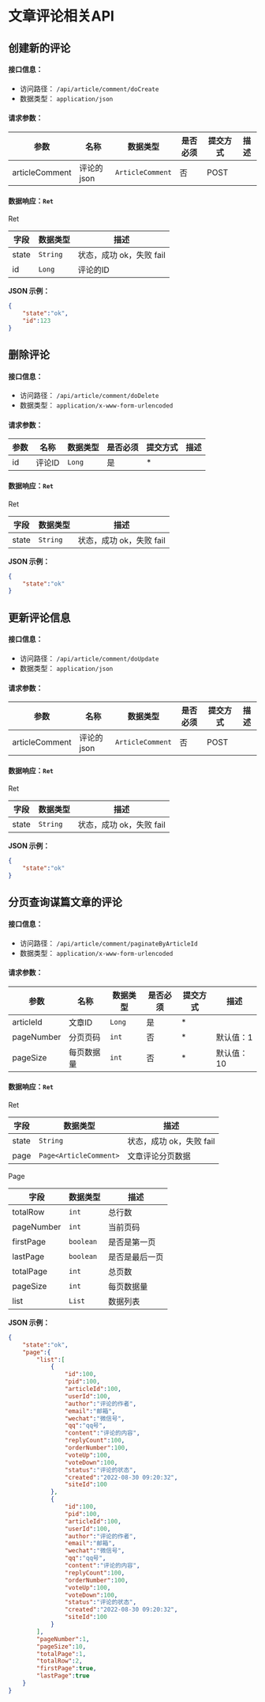 # 文章评论相关API



## 创建新的评论
#### 接口信息：
- 访问路径： `/api/article/comment/doCreate`
- 数据类型： `application/json`
#### 请求参数：

| 参数 | 名称 | 数据类型 | 是否必须 | 提交方式 | 描述 |  
| --- | --- | --- | --- | --- | --- |
| articleComment | 评论的 json | `ArticleComment` | 否 | POST |  |  


#### 数据响应：`Ret`

Ret

| 字段  | 数据类型 | 描述 |  
| --- | --- | --- | 
| state | `String` | 状态，成功 ok，失败 fail |  
| id | `Long` | 评论的ID |  

**JSON 示例：**
```json
{
	"state":"ok",
	"id":123
}
```


## 删除评论
#### 接口信息：
- 访问路径： `/api/article/comment/doDelete`
- 数据类型： `application/x-www-form-urlencoded`
#### 请求参数：

| 参数 | 名称 | 数据类型 | 是否必须 | 提交方式 | 描述 |  
| --- | --- | --- | --- | --- | --- |
| id | 评论ID | `Long` | 是 | * |  |  


#### 数据响应：`Ret`

Ret

| 字段  | 数据类型 | 描述 |  
| --- | --- | --- | 
| state | `String` | 状态，成功 ok，失败 fail |  

**JSON 示例：**
```json
{
	"state":"ok"
}
```


## 更新评论信息
#### 接口信息：
- 访问路径： `/api/article/comment/doUpdate`
- 数据类型： `application/json`
#### 请求参数：

| 参数 | 名称 | 数据类型 | 是否必须 | 提交方式 | 描述 |  
| --- | --- | --- | --- | --- | --- |
| articleComment | 评论的 json | `ArticleComment` | 否 | POST |  |  


#### 数据响应：`Ret`

Ret

| 字段  | 数据类型 | 描述 |  
| --- | --- | --- | 
| state | `String` | 状态，成功 ok，失败 fail |  

**JSON 示例：**
```json
{
	"state":"ok"
}
```


## 分页查询谋篇文章的评论
#### 接口信息：
- 访问路径： `/api/article/comment/paginateByArticleId`
- 数据类型： `application/x-www-form-urlencoded`
#### 请求参数：

| 参数 | 名称 | 数据类型 | 是否必须 | 提交方式 | 描述 |  
| --- | --- | --- | --- | --- | --- |
| articleId | 文章ID | `Long` | 是 | * |  |  
| pageNumber | 分页页码 | `int` | 否 | * | 默认值：1 |  
| pageSize | 每页数据量 | `int` | 否 | * | 默认值：10 |  


#### 数据响应：`Ret`

Ret

| 字段  | 数据类型 | 描述 |  
| --- | --- | --- | 
| state | `String` | 状态，成功 ok，失败 fail |  
| page | `Page<ArticleComment>` | 文章评论分页数据 |  

Page

| 字段  | 数据类型 | 描述 |  
| --- | --- | --- | 
| totalRow | `int` | 总行数 |  
| pageNumber | `int` | 当前页码 |  
| firstPage | `boolean` | 是否是第一页 |  
| lastPage | `boolean` | 是否是最后一页 |  
| totalPage | `int` | 总页数 |  
| pageSize | `int` | 每页数据量 |  
| list | `List` | 数据列表 |  

**JSON 示例：**
```json
{
	"state":"ok",
	"page":{
		"list":[
			{
				"id":100,
				"pid":100,
				"articleId":100,
				"userId":100,
				"author":"评论的作者",
				"email":"邮箱",
				"wechat":"微信号",
				"qq":"qq号",
				"content":"评论的内容",
				"replyCount":100,
				"orderNumber":100,
				"voteUp":100,
				"voteDown":100,
				"status":"评论的状态",
				"created":"2022-08-30 09:20:32",
				"siteId":100
			},
			{
				"id":100,
				"pid":100,
				"articleId":100,
				"userId":100,
				"author":"评论的作者",
				"email":"邮箱",
				"wechat":"微信号",
				"qq":"qq号",
				"content":"评论的内容",
				"replyCount":100,
				"orderNumber":100,
				"voteUp":100,
				"voteDown":100,
				"status":"评论的状态",
				"created":"2022-08-30 09:20:32",
				"siteId":100
			}
		],
		"pageNumber":1,
		"pageSize":10,
		"totalPage":1,
		"totalRow":2,
		"firstPage":true,
		"lastPage":true
	}
}
```
